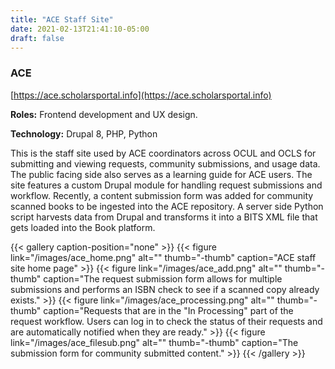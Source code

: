 ```yaml
---
title: "ACE Staff Site"
date: 2021-02-13T21:41:10-05:00
draft: false
---
```


### ACE

[https://ace.scholarsportal.info](https://ace.scholarsportal.info)

**Roles:**
Frontend development and UX design.

**Technology:**
Drupal 8, PHP, Python

This is the staff site used by ACE coordinators across OCUL and OCLS for submitting and viewing requests, community submissions, and usage data. The public facing side also serves as a learning guide for ACE users. The site features a custom Drupal module for handling request submissions and workflow. Recently, a content submission form was added for community scanned books to be ingested into the ACE repository. A server side Python script harvests data from Drupal and transforms it into a BITS XML file that gets loaded into the Book platform.

{{< gallery caption-position="none" >}}
{{< figure link="/images/ace_home.png" alt="" thumb="-thumb" caption="ACE staff site home page" >}}
{{< figure link="/images/ace_add.png" alt="" thumb="-thumb" caption="The request submission form allows for multiple submissions and performs an ISBN check to see if a scanned copy already exists." >}}
{{< figure link="/images/ace_processing.png" alt="" thumb="-thumb" caption="Requests that are in the \"In Processing\" part of the request workflow. Users can log in to check the status of their requests and are automatically notified when they are ready." >}}
{{< figure link="/images/ace_filesub.png" alt="" thumb="-thumb" caption="The submission form for community submitted content." >}}
{{< /gallery >}}